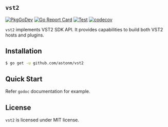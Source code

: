 ## `vst2`

[![PkgGoDev](https://pkg.go.dev/badge/github.com/astonm/vst2)](https://pkg.go.dev/github.com/astonm/vst2)
[![Go Report Card](https://goreportcard.com/badge/github.com/astonm/vst2)](https://goreportcard.com/report/github.com/astonm/vst2)
[![Test](https://github.com/pipelined/vst2/workflows/Test/badge.svg)](https://github.com/pipelined/vst2/actions?query=workflow%3ATest)
[![codecov](https://codecov.io/gh/pipelined/vst2/branch/master/graph/badge.svg)](https://codecov.io/gh/pipelined/vst2)

`vst2` implements VST2 SDK API. It provides capabilities to build both VST2 hosts and plugins.

## Installation

```bash
$ go get -u github.com/astonm/vst2
```

## Quick Start

Refer `godoc` documentation for example.

## License

`vst2` is licensed under MIT license.